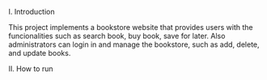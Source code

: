 
I. Introduction

This project implements a bookstore website that provides users with the funcionalities such as search book, buy book, save for later. Also administrators can login in and manage the bookstore, such as add, delete, and update books.

II. How to run
